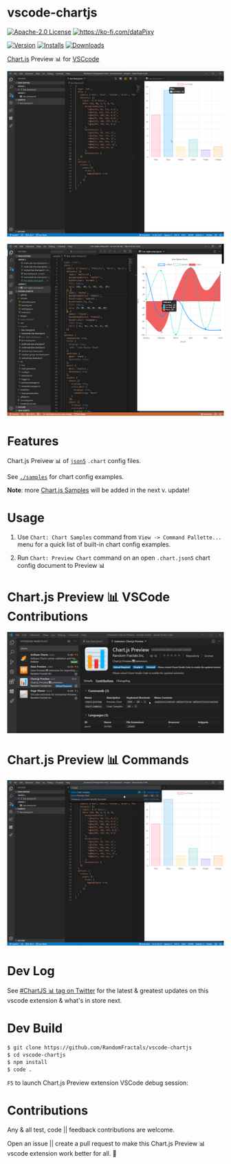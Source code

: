 # vscode-chartjs

[![Apache-2.0 License](https://img.shields.io/badge/license-Apache2-orange.svg?color=green)](http://opensource.org/licenses/Apache-2.0)
<a href='https://ko-fi.com/dataPixy' target='_blank' title='support: https://ko-fi.com/dataPixy'>
  <img height='24' style='border:0px;height:20px;' src='https://az743702.vo.msecnd.net/cdn/kofi3.png?v=2' alt='https://ko-fi.com/dataPixy' /></a>

[![Version](https://vsmarketplacebadge.apphb.com/version/RandomFractalsInc.vscode-chartjs.svg?color=orange&style=?style=for-the-badge&logo=visual-studio-code)](https://marketplace.visualstudio.com/items?itemName=RandomFractalsInc.vscode-chartjs)
[![Installs](https://vsmarketplacebadge.apphb.com/installs/RandomFractalsInc.vscode-chartjs.svg?color=orange)](https://marketplace.visualstudio.com/items?itemName=RandomFractalsInc.vscode-chartjs)
[![Downloads](https://vsmarketplacebadge.apphb.com/downloads/RandomFractalsInc.vscode-chartjs.svg?color=orange)](https://marketplace.visualstudio.com/items?itemName=RandomFractalsInc.vscode-chartjs)

[Chart.js](https://github.com/chartjs/Chart.js) Preview 📊 for [VSCcode](https://code.visualstudio.com/)

![Chart.js Preview](https://github.com/RandomFractals/vscode-chartjs/blob/master/images/vscode-chartjs-preview.png?raw=true 
 "Chart.js Preview")

![Chart.js Samples](https://github.com/RandomFractals/vscode-chartjs/blob/master/images/vscode-chartjs-line-styles.png?raw=true 
 "Chart.js Samples")

# Features

Chart.js Preivew 📊 of [`json5`](https://json5.org/) `.chart` config files.

See [`./samples`](https://github.com/RandomFractals/vscode-chartjs/tree/master/samples) 
for chart config examples. 

**Note**: more [Chart.js Samples](https://www.chartjs.org/samples/latest/) will be added in the next v. update!

# Usage 

1. Use `Chart: Chart Samples` command from `View -> Command Pallette...` menu 
for a quick list of built-in chart config examples.

2. Run `Chart: Preview Chart` command on an open `.chart.json5` chart config document to Preview 📊

# Chart.js Preview 📊 VSCode Contributions

![Chart.js Preview Contributions](https://github.com/RandomFractals/vscode-chartjs/blob/master/images/vscode-chartjs-contributions.png?raw=true 
 "Vega Viewer VSCode Contributions")

# Chart.js Preview 📊 Commands

![Chart.js Preview Commands](https://github.com/RandomFractals/vscode-chartjs/blob/master/images/vscode-chartjs-commands.png?raw=true 
 "Chart.js Preivew VSCode Commands")

# Dev Log

See [#ChartJS 📊 tag on Twitter](https://twitter.com/search?q=%23chartjs%20%40code%20extension&src=typed_query) for the latest & greatest updates on this vscode extension & what's in store next.

# Dev Build

```bash
$ git clone https://github.com/RandomFractals/vscode-chartjs
$ cd vscode-chartjs
$ npm install
$ code .
```
`F5` to launch Chart.js Preview extension VSCode debug session:

# Contributions

Any & all test, code || feedback contributions are welcome. 

Open an issue || create a pull request to make this Chart.js Preview 📊 vscode extension work better for all. 🤗